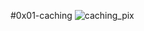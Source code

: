 #0x01-caching
![caching_pix](https://d1z78r8i505acl.cloudfront.net/poster/KP4EWmcVQpsOt.tfcxsgzx3j.480.jpeg)

